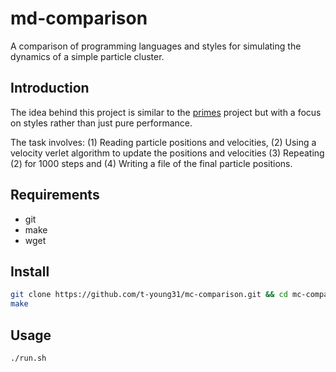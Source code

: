 # md-comparison
A comparison of programming languages and styles for simulating the dynamics of 
a simple particle cluster.


## Introduction

The idea behind this project is similar to the [primes](https://github.com/PlummersSoftwareLLC/Primes)
project but with a focus on styles rather than just pure performance.

The task involves: (1) Reading particle positions and velocities, (2) Using a 
velocity verlet algorithm to update the positions and velocities (3) Repeating
(2) for 1000 steps and (4) Writing a file of the final particle positions.


## Requirements

* git
* make
* wget


## Install 

```bash
git clone https://github.com/t-young31/mc-comparison.git && cd mc-comparison
make
```

## Usage

```bash
./run.sh
```
